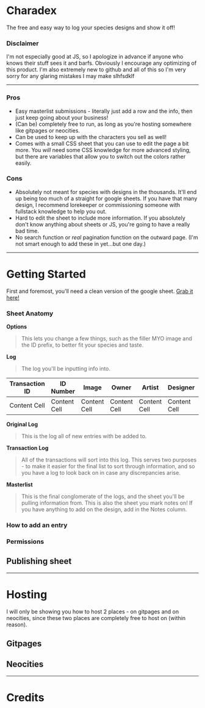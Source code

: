 # Charadex

The free and easy way to log your species designs and show it off!

### Disclaimer

I'm not especially good at JS, so I apologize in advance if anyone who knows their stuff sees it and barfs. Obviously I encourage any optimizing of this product. I'm also extremely new to github and all of this so I'm very sorry for any glaring mistakes I may make slhfsdklf

---

### Pros

- Easy masterlist submissions - literally just add a row and the info, then just keep going about your business!
- (Can be) completely free to run, as long as you're hosting somewhere like gitpages or neocities.
- Can be used to keep up with the characters you sell as well!
- Comes with a small CSS sheet that you can use to edit the page a bit more. You _will_ need some CSS knowledge for more advanced styling, but there are variables that allow you to switch out the colors rather easily.

### Cons

- Absolutely not meant for species with designs in the thousands. It'll end up being too much of a straight for google sheets. If you have that many design, I recommend lorekeeper or commissioning someone with fullstack knowledge to help you out.
- Hard to edit the sheet to include more information. If you absolutely don't know anything about sheets or JS, you're going to have a really bad time.
- No search function or _real_ pagination function on the outward page. (I'm not smart enough to add these in yet...but one day.)

---

# Getting Started

First and foremost, you'll need a clean version of the google sheet. [Grab it here!](http://www.google.fr/ "Named link title")

### Sheet Anatomy

**Options**

> This lets you change a few things, such as the filler MYO image and the ID prefix, to better fit your species and taste. 

**Log**

> The log you'll be inputting info into.

Transaction ID  | ID Number  |  Image  | Owner  |  Artist  |  Designer  |  Worth  |  Status  | Cooldown  |  Design Type  | Transaction Type  |  Proof
------------- | ------------- | ------------- | ------------- | ------------- | ------------- | ------------- | ------------- | ------------- | ------------- | ------------- | -------------
Content Cell  | Content Cell  | Content Cell  | Content Cell  | Content Cell  | Content Cell  | Content Cell  | Content Cell  | Content Cell  | Content Cell  | Content Cell  | Content Cell

**Original Log**

> This is the log all of new entries with be added to.

**Transaction Log**

> All of the transactions will sort into this log. This serves two purposes - to make it easier for the final list to sort through information, and so you have a log to look back on in case any discrepancies arise.

**Masterlist**

> This is the final conglomerate of the logs, and the sheet you'll be pulling information from.
> This is also the sheet you mark notes on! If you have anything to add on the design, add in the Notes column.

### How to add an entry

### Permissions

## Publishing sheet

---

# Hosting

I will only be showing you how to host 2 places - on gitpages and on neocities, since these two places are completely free to host on (within reason). 

## Gitpages

## Neocities

---

# Credits
